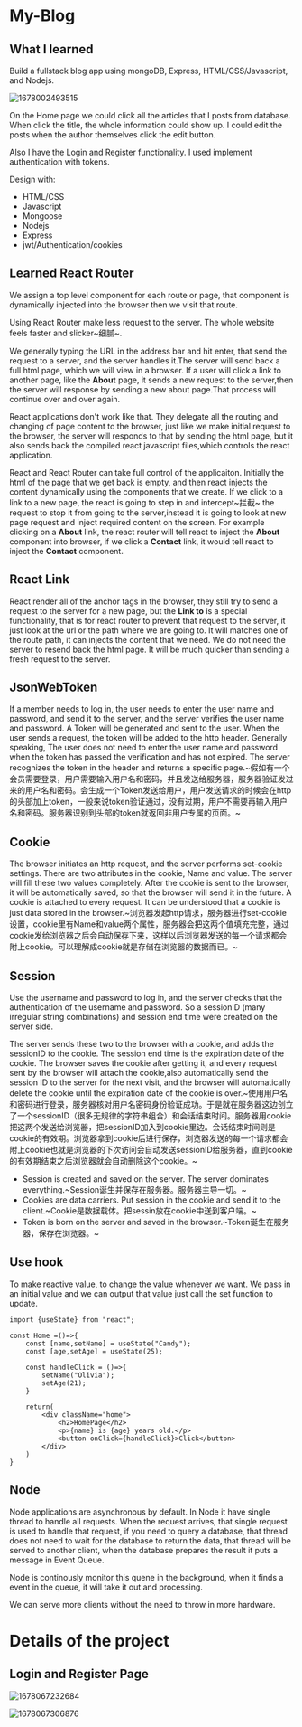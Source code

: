 # My-Blog

## What I learned

Build a fullstack blog app using mongoDB, Express, HTML/CSS/Javascript, and Nodejs. 

![1678002493515](../Blog/README.assets/1678002493515.png)

On the Home page we could click all the articles that I posts from database. When click the title, the whole information could show up. I could edit the posts when the author themselves click the edit button.

Also I have the Login and Register functionality. I used implement authentication with tokens.

Design with:

- HTML/CSS
- Javascript
- Mongoose
- Nodejs
- Express
- jwt/Authentication/cookies



## Learned React Router

We assign a top level component for each route or page, that component is dynamically injected into the browser then we visit that route.

Using React Router make less request to the server. The whole website feels faster and slicker~细腻~.

We generally typing the URL in the address bar and hit enter, that send the request to a server, and the server handles it.The server will send back a full html page, which we will view in a browser. If a user will click a link to another page, like the **About** page, it sends a new request to the server,then the server will response by sending a new about page.That process will continue over and over again.

React applications don't work like that. They delegate all the routing and changing of page content to the browser, just like we make initial request to the browser, the server will responds to that by sending the html page, but it also sends back the compiled react javascript files,which controls the react application.

React and React Router can take full control of the applicaiton. Initially the html of the page that we get back is empty, and then react injects the content dynamically using the components that we create. If we click to a link to a new page, the react is going to step in and intercept~拦截~ the request to stop it from going to the server,instead it is going to look at new page request and inject required content on the screen. For example clicking on a **About** link, the react router will tell react to inject the **About** component into browser, if we click a **Contact** link, it would tell react to inject the **Contact** component.



## React Link

React render all of the anchor tags in the browser, they still try to send a request to the server for a new page, but the **Link to** is a special functionality, that is for react router to prevent that request to the server, it just look at the url or the path where we are going to. It will matches one of the route path, it can injects  the content that we need. We do not need the server to resend back the html page. It will be much quicker than sending a fresh request to the server.



## JsonWebToken

If a member needs to log in, the user needs to enter the user name and password, and send it to the server, and the server verifies the user name and password. A Token will be generated and sent to the user. When the user sends a request, the token will be added to the http header. Generally speaking, The user does not need to enter the user name and password when the token has passed the verification and has not expired.  The server recognizes the token in the header and returns a specific page.~假如有一个会员需要登录，用户需要输入用户名和密码，并且发送给服务器，服务器验证发过来的用户名和密码。会生成一个Token发送给用户，用户发送请求的时候会在http的头部加上token，一般来说token验证通过，没有过期，用户不需要再输入用户名和密码。服务器识别到头部的token就返回非用户专属的页面。~



## Cookie

The browser initiates an http request, and the server performs set-cookie settings. There are two attributes in the cookie, Name and value. The server will fill these two values completely. After the cookie is sent to the browser, it will be automatically saved, so that the browser will send it in the future. A cookie is attached to every request. It can be understood that a cookie is just data stored in the browser.~浏览器发起http请求，服务器进行set-cookie设置，cookie里有Name和value两个属性，服务器会把这两个值填充完整，通过cookie发给浏览器之后会自动保存下来，这样以后浏览器发送的每一个请求都会附上cookie。可以理解成cookie就是存储在浏览器的数据而已。~



## Session

Use the username and password to log in, and the server checks that the authentication of the username and password. So a sessionID (many irregular string combinations) and session end time were created on the server side.

The server sends these two to the browser with a cookie, and adds the sessionID to the cookie. The session end time is the expiration date of the cookie. The browser saves the cookie after getting it, and every request sent by the browser will attach the cookie,also automatically send the session ID to the server for the next visit, and the browser will automatically delete the cookie until the expiration date of the cookie is over.~使用用户名和密码进行登录，服务器核对用户名密码身份验证成功。于是就在服务器这边创立了一个sessionID（很多无规律的字符串组合）和会话结束时间。服务器用cookie把这两个发送给浏览器，把sessionID加入到cookie里边。会话结束时间则是cookie的有效期。浏览器拿到cookie后进行保存，浏览器发送的每一个请求都会附上cookie也就是浏览器的下次访问会自动发送sessionID给服务器，直到cookie的有效期结束之后浏览器就会自动删除这个cookie。~



- Session is created and saved on the server. The server dominates everything.~Session诞生并保存在服务器。服务器主导一切。~
- Cookies are data carriers. Put session in the cookie and send it to the client.~Cookie是数据载体。把sessin放在cookie中送到客户端。~
- Token is born on the server and saved in the browser.~Token诞生在服务器，保存在浏览器。~



## Use hook

To make reactive value, to change the value whenever we want. We pass in an initial value and we can output that value just call the set function  to update.

```react
import {useState} from "react";

const Home =()=>{
    const [name,setName] = useState("Candy");
    const [age,setAge] = useState(25);
    
    const handleClick = ()=>{
		setName("Olivia");
    	setAge(21);
    }
    
    return(
        <div className="home">
            <h2>HomePage</h2>
            <p>{name} is {age} years old.</p>
            <button onClick={handleClick}>Click</button>
        </div>
    )
}
```



## Node

Node applications are asynchronous by default. In Node it have single thread to handle  all requests. When the request arrives, that single request is used to handle that request, if you need to query a database, that thread does not need to wait for the database to return the data, that thread will be served to another client, when the database prepares the result it puts a message in Event Queue.

Node is continously monitor this quene in the background, when it finds a event in the queue, it will take it out and processing.

We can serve more clients without the need to throw in more hardware.





# Details of the project

## Login and Register Page

![1678067232684](../Blog/README.assets/1678067232684.png)

![1678067306876](../Blog/README.assets/1678067306876.png)

